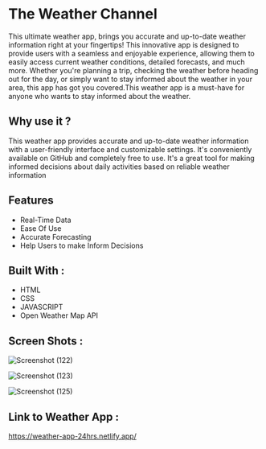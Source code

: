 # The Weather Channel
 This ultimate weather app, brings you accurate and up-to-date weather information right at your fingertips! This innovative app is designed to provide users with a seamless and enjoyable experience, allowing them to easily access current weather conditions, detailed forecasts, and much more. Whether you're planning a trip, checking the weather before heading out for the day, or simply want to stay informed about the weather in your area, this app has got you covered.This weather app is a must-have for anyone who wants to stay informed about the weather.

## Why use it ?

This weather app provides accurate and up-to-date weather information with a user-friendly interface and customizable settings. It's conveniently available on GitHub and completely free to use. It's a great tool for making informed decisions about daily activities based on reliable weather information

## Features 
* Real-Time Data
* Ease Of Use
* Accurate Forecasting
* Help Users to make Inform Decisions 


## Built With :
* HTML
* CSS
* JAVASCRIPT
* Open Weather Map API


## Screen Shots :

![Screenshot (122)](https://user-images.githubusercontent.com/87274294/222959286-86ee69d0-cdc5-40a9-9931-b4d21faa4d90.png)


![Screenshot (123)](https://user-images.githubusercontent.com/87274294/222959277-9dc765c4-d423-47e8-a23c-c19966ad9da8.png)

![Screenshot (125)](https://user-images.githubusercontent.com/87274294/222959644-2973077d-8726-4b98-99e7-2c45c76531d5.png)




## Link to Weather App :
https://weather-app-24hrs.netlify.app/
